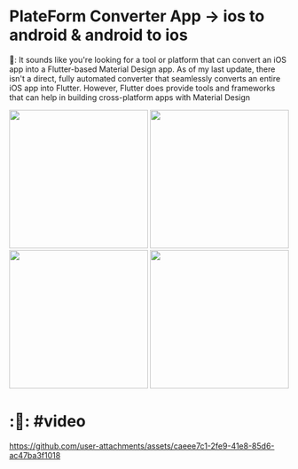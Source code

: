 # PlateForm Converter App -> ios to android & android to ios

🫱: It sounds like you're looking for a tool or platform that can convert an iOS app into a Flutter-based Material Design app. As of my last update, there isn't a direct, fully automated converter that seamlessly converts an entire iOS app into Flutter. However, Flutter does provide tools and frameworks that can help in building cross-platform apps with Material Design

<img src = "https://github.com/user-attachments/assets/a0fa759e-9676-44e1-b366-5f6647a3aa96" width = "250">

<img src = "https://github.com/user-attachments/assets/3b1b0e94-d3d9-4f4d-bae3-77341a1911b3" width = "250">

<img src = "https://github.com/user-attachments/assets/282d7863-4f55-432e-b0df-bbf11364cc95" width = "250">

<img src = "https://github.com/user-attachments/assets/4ca7dd98-66de-4acd-b634-09a6bc67a83d" width = "250">

# :🎥: #video

https://github.com/user-attachments/assets/caeee7c1-2fe9-41e8-85d6-ac47ba3f1018

